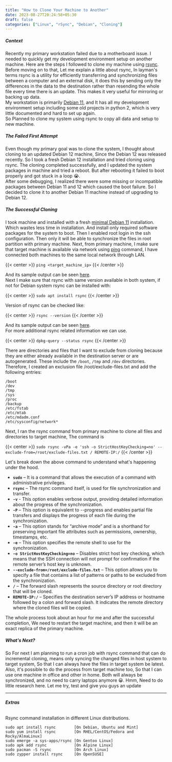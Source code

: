 ```yaml
---
title: "How to Clone Your Machine to Another"
date: 2023-08-27T20:24:58+05:30
draft: false
categories: ["Linux", "rSync", "Debian", "Cloning"]
---
```


##### **Context**

Recently my primary workstation failed due to a motherboard issue. I needed to quickly get my development environment setup on another machine. Here are the steps I followed to clone my machine using [rsync](https://en.wikipedia.org/wiki/Rsync).  
Before moving on to that, Let me explain a little about rsync, In layman's terms rsync is a utility for efficiently transferring and synchronizing files between a computer and an external disk, it does this by sending only the differences in the data to the destination rather than resending the whole file every time there is an update. This makes it very useful for mirroring or backing up data.  
My workstation is primarily [Debian 11](https://www.debian.org/), and It has all my development environment setup including some old projects in python 2, which is very little documented and hard to set up again.  
So Planned to clone my system using rsync to copy all data and setup to new machine.

##### **The Failed First Attempt**

Even though my primary goal was to clone the system, I thought about cloning to an updated Debian 12 machine, Since the Debian 12 was released recently. So I took a fresh Debian 12 installation and tried cloning using rsync. The cloning completed successfully, and I updated the system packages in machine and tried a reboot. But after rebooting it failed to boot properly and got stuck in a loop 😭.  
After some debugging, I realized there were some missing or incompatible packages between Debian 11 and 12 which caused the boot failure. So I decided to clone it to another Debian 11 machine instead of upgrading to Debian 12.

##### **The Successful Cloning**

I took machine and installed with a fresh [minimal Debian 11](https://www.debian.org/CD/netinst/) installation. Which wastes less time in installation. And install only required software packages for the system to boot. Then I enabled root login in the ssh configuration. Then only it will be able to synchronize the files in root partition with primary machine. Next, from primary machine, I make sure that target machine is available via network using [ping](https://linux.die.net/man/8/ping) command, I have connected both machines to the same local network through LAN.  

{{< center >}}
`ping <target_machine_ip>`
{{< /center >}}

And its sample output can be seen [here](/images/how_to_clone_your_machine_to_another/ping.png).  
Next I make sure that rsync with same version available in both system, if not for Debian system rsync can be installed with:

{{< center >}}
`sudo apt install rsync`
{{< /center >}}

Version of rsync can be checked like:

{{< center >}}
`rsync --version`
{{< /center >}}

And its sample output can be seen [here](/images/how_to_clone_your_machine_to_another/rsync_version.png).  
For more additional rsync related information we can use.

{{< center >}}
`dpkg-query --status rsync`
{{< /center >}}

There are directories and files that I want to exclude from cloning because they are either already available in the destination server or are autogenerated. These include the `/boot`, `/tmp` and `/dev` directories. Therefore, I created an exclusion file /root/exclude-files.txt and add the following entries:

```shell
/boot
/dev
/tmp
/sys
/proc
/backup
/etc/fstab
/etc/mtab
/etc/mdadm.conf
/etc/sysconfig/network*
```

Next, I ran the rsync command from primary machine to clone all files and directories to target machine, The command is

{{< center >}}
`sudo rsync -vPa -e 'ssh -o StrictHostKeyChecking=no' --exclude-from=/root/exclude-files.txt / REMOTE-IP:/`
{{< /center >}}

Let's break down the above command to understand what's happening under the hood.  

- **`sudo`** – It is a command that allows the execution of a command with administrative privileges.
- **`rsync`** – The rsync command itself, is used for file synchronization and transfer.
- **`-v`** - This option enables verbose output, providing detailed information about the progress of the synchronization.
- **`-P`** – This option is equivalent to --progress and enables partial file transfers and displays the progress of each file during the synchronization.
- **`-a`** – This option stands for “archive mode” and is a shorthand for preserving important file attributes such as permissions, ownership, timestamps, etc.
- **`-e`** – This option specifies the remote shell to use for the synchronization.
- **`-o StrictHostKeyChecking=no`** – Disables strict host key checking, which means that the SSH connection will not prompt for confirmation if the remote server’s host key is unknown.
- **`--exclude-from=/root/exclude-files.txt`** – This option allows you to specify a file that contains a list of patterns or paths to be excluded from the synchronization.
- **`/`** – The forward slash represents the source directory or root directory that will be cloned.
- **`REMOTE-IP:/`** – Specifies the destination server’s IP address or hostname followed by a colon and forward slash. It indicates the remote directory where the cloned files will be copied.  

The whole process took about an hour for me and after the successful completion, We need to restart the target machine, and then it will be an exact replica of the primary machine.  

##### **What's Next?**

So For next I am planning to run a cron job with rsync command that can do incremental cloning, means only syncing the changed files in host system to target system, So that I can always have the files in target system be latest.  
Also, it's possible to do the process from target machine too, So that I can use one machine in office and other in home. Both will always be synchronized, and no need to carry laptops anymore 😀.
Hmm, Need to do little research here. Let me try, test and give you guys an update

***

###### **Extras**

Rsync command installation in different Linux distributions.

```shell
sudo apt install rsync        [On Debian, Ubuntu and Mint]
sudo yum install rsync        [On RHEL/CentOS/Fedora and Rocky/AlmaLinux]
sudo emerge -a sys-apps/rsync [On Gentoo Linux]
sudo apk add rsync            [On Alpine Linux]
sudo pacman -S rsync          [On Arch Linux]
sudo zypper install rsync     [On OpenSUSE]   
```
